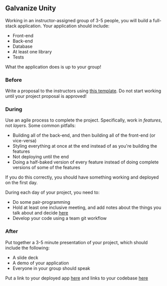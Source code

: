 ## Galvanize Unity

Working in an instructor-assigned group of 3-5 people, you will build a full-stack application. Your application should include:

- Front-end
- Back-end
- Database
- At least one library
- Tests

What the application does is up to your group!

### Before

Write a proposal to the instructors using [this template](project-proposal.md). Do not start working until your project proposal is approved!

### During

Use an agile process to complete the project. Specifically, work in _features_, not _layers_. Some common pitfalls:

- Building all of the back-end, and then building all of the front-end (or vice-versa)
- Styling everything at once at the end instead of as you're building the features
- Not deploying until the end
- Doing a half-baked version of every feature instead of doing complete versions of some of the features

If you do this correctly, you should have something working and deployed on the first day.

During each day of your project, you need to:

- Do some pair-programming
- Hold at least one inclusive meeting, and add notes about the things you talk about and decide [here](meeting-notes.md)
- Develop your code using a team git workflow

### After

Put together a 3-5 minute presentation of your project, which should include the following:

- A slide deck
- A demo of your application
- Everyone in your group should speak

Put a link to your deployed app [here]() and links to your codebase [here]()
